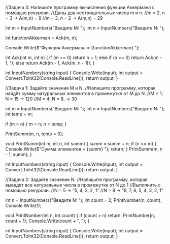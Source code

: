 //Задача 3: Напишите программу вычисления функции Аккермана с помощью рекурсии.
 //Даны два неотрицательных числа m и n.
//m = 2, n = 3 -> A(m,n) = 9
//m = 3, n = 2 -> A(m,n) = 29

int m = InputNumbers("Введите M: ");
int n = InputNumbers("Введите N: ");

int functionAkkerman = Ack(m, n);

Console.Write($"Функция Аккермана = {functionAkkerman} ");

int Ack(int m, int n)
{
    if (m == 0) return n + 1;
    else if (n == 0) return Ack(m - 1, 1);
    else return Ack(m - 1, Ack(m, n - 1));
}

int InputNumbers(string input)
{
    Console.Write(input);
    int output = Convert.ToInt32(Console.ReadLine());
    return output;
}

//Задача 1: Задайте значения M и N. 
//Напишите программу, которая найдёт сумму натуральных элементов в промежутке от M до N.
//M = 1; N = 15 -> 120
//M = 4; N = 8. -> 30

int m = InputNumbers("Введите M: ");
int n = InputNumbers("Введите N: ");
int temp = m;

if (m > n)
{
    m = n;
    n = temp;
}

PrintSumm(m, n, temp = 0);

void PrintSumm(int m, int n, int summ)
{
    summ = summ + n;
    if (n <= m)
    {
        Console.Write($"Сумма элементов = {summ} ");
        return;
    }
    PrintSumm(m, n - 1, summ);
}

int InputNumbers(string input)
{
    Console.Write(input);
    int output = Convert.ToInt32(Console.ReadLine());
    return output;
}

//Задача 2: Задайте значение N. 
//Напишите программу, которая выведет все натуральные числа в промежутке от N до 1
//Выполнить с помощью рекурсии.
//N = 5 -> "5, 4, 3, 2, 1"
//N = 8 -> "8, 7, 6, 5, 4, 3, 2, 1"


int n = InputNumbers("Введите N: ");
int count = 2;
PrintNumber(n, count);
Console.Write(1);

void PrintNumber(int n, int count)
{
    if (count > n) return;
    PrintNumber(n, count + 1);
    Console.Write(count + ", ");
}

int InputNumbers(string input)
{
    Console.Write(input);
    int output = Convert.ToInt32(Console.ReadLine());
    return output;
}

